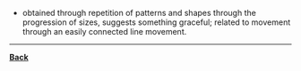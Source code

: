 - obtained through repetition of patterns and shapes through the progression of sizes, suggests something graceful; related to movement through an easily connected line movement.

---
**[Back](PrincipleArtisticComposition.md)**